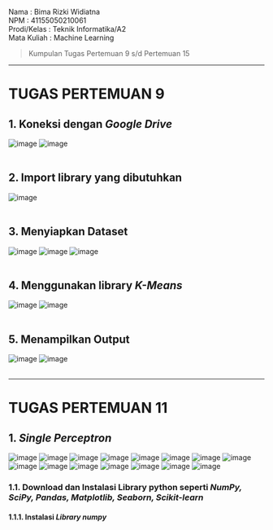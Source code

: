 Nama        : Bima Rizki Widiatna<br>
NPM		   : 41155050210061<br>
Prodi/Kelas	: Teknik Informatika/A2<br>
Mata Kuliah : Machine Learning<br>
> Kumpulan Tugas Pertemuan 9 s/d Pertemuan 15
---
# TUGAS PERTEMUAN 9

## 1.	Koneksi dengan *Google Drive*
  ![image](https://github.com/user-attachments/assets/2bde89e0-9284-4354-8af5-db6eb99e95d0)
  ![image](https://github.com/user-attachments/assets/3abddc88-46fc-4f8e-b14a-a2d127fcc223)<br><br>
  	
## 2.	Import library yang dibutuhkan
  ![image](https://github.com/user-attachments/assets/c488bf96-0236-4bbb-867a-37bd275de13d)<br><br>

## 3.	Menyiapkan Dataset
  ![image](https://github.com/user-attachments/assets/ec298c89-c0be-4aab-834d-238474883851)
  ![image](https://github.com/user-attachments/assets/bc832a7a-d36c-4f45-a07c-c8a7ff271ac9)
  ![image](https://github.com/user-attachments/assets/4bc10b49-2066-463d-96c3-d08768d70627)<br><br>

## 4.	Menggunakan library *K-Means*
  ![image](https://github.com/user-attachments/assets/795c2b6a-928c-4779-afb9-2667982bec19)
  ![image](https://github.com/user-attachments/assets/f753f3c6-edfc-416f-a031-d4b0ba1b0b52)<br><br>

## 5.	Menampilkan Output
  ![image](https://github.com/user-attachments/assets/86dd24aa-352b-4fac-9ba2-a83957807fe6)
  ![image](https://github.com/user-attachments/assets/11e17fbd-48d4-4e45-a09d-a1b03d11b0fd)<br><br>


---
# TUGAS PERTEMUAN 11

## 1.	*Single Perceptron*
  ![image](https://github.com/user-attachments/assets/f27019c3-db75-4a95-91c0-f18ba9490b14)
  ![image](https://github.com/user-attachments/assets/de700348-7690-41f3-8e2c-3ef531429542)
  ![image](https://github.com/user-attachments/assets/ebb240f1-d5f5-420d-9e8d-ea3fe931b53e)
  ![image](https://github.com/user-attachments/assets/d3620917-8106-4fa8-b3c4-8cb27c080c5f)
  ![image](https://github.com/user-attachments/assets/44164f2c-c71e-4f15-9dab-26e7644765e6)
  ![image](https://github.com/user-attachments/assets/75e6aa55-ca48-41b4-86b8-a19ce426e275)
  ![image](https://github.com/user-attachments/assets/81c5b669-b808-4cc6-8ee8-3b249087a023)
  ![image](https://github.com/user-attachments/assets/0adf1d1c-24b2-41e6-bf59-b52f693c00d3)
  ![image](https://github.com/user-attachments/assets/07d7b365-a503-4b88-b5ad-eba664273b41)
  ![image](https://github.com/user-attachments/assets/9cc67645-5f3b-41cd-90b0-527d183b2682)
  ![image](https://github.com/user-attachments/assets/258e5f1e-1ed0-47d3-955f-05309ccf6c76)
  ![image](https://github.com/user-attachments/assets/a380e075-7d81-4e85-a1f6-9db87c92ec99)
  ![image](https://github.com/user-attachments/assets/b43f1387-5123-4652-a3d3-5be256076952)
  ![image](https://github.com/user-attachments/assets/ffaf3d81-5c51-4c5f-b6fd-64dc544f40ae)
  ![image](https://github.com/user-attachments/assets/37be783c-8e6a-49aa-9607-d84abd290312)

### 1.1.	Download dan Instalasi Library python seperti *NumPy, SciPy, Pandas, Matplotlib, Seaborn, Scikit-learn*
   #### 1.1.1.	Instalasi *Library numpy*
